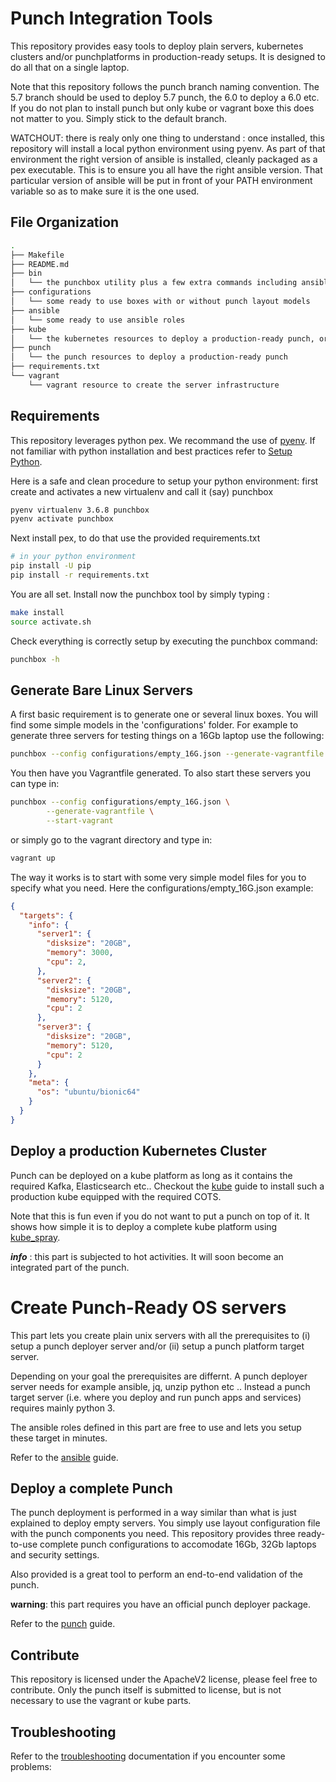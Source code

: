# Punch Integration Tools

This repository provides easy tools to deploy plain servers, kubernetes clusters and/or
punchplatforms in production-ready setups. It is designed to do all that on a single laptop.

Note that this repository follows the punch branch naming convention. The 5.7 branch should be used to deploy 5.7 punch, the 6.0 to deploy a 6.0 etc. If you do not plan to install punch but only kube or vagrant boxe this does not matter to you. Simply stick to the
default branch. 

WATCHOUT: there is realy only one thing to understand : once installed, this repository will install a local python environment
using pyenv. As part of that environment the right version of ansible is installed, cleanly packaged as a pex executable.
This is to ensure you all have the right ansible version. That particular version of ansible will be put in front of your 
PATH environment variable so as to make sure it is the one used. 

## File Organization

```sh
.
├── Makefile
├── README.md
├── bin
│   └── the punchbox utility plus a few extra commands including ansible
├── configurations
│   └── some ready to use boxes with or without punch layout models
├── ansible
│   └── some ready to use ansible roles
├── kube
│   └── the kubernetes resources to deploy a production-ready punch, or simply play with kube.
├── punch
│   └── the punch resources to deploy a production-ready punch
├── requirements.txt
└── vagrant
    └── vagrant resource to create the server infrastructure
```

## Requirements 

This repository leverages python pex. We recommand the use of [pyenv](https://github.com/pyenv/pyenv). 
If not familiar with python installation and best practices refer to 
[Setup Python](https://doc.punchplatform.com/Contribution_Guide/Setup_Python.html). 

Here is a safe and clean procedure to setup your python environment: first 
create and activates a new virtualenv and call it (say) punchbox
```sh
pyenv virtualenv 3.6.8 punchbox
pyenv activate punchbox
```

Next install pex, to do that use the provided requirements.txt

```sh
# in your python environment
pip install -U pip
pip install -r requirements.txt
```

You are all set. Install now the punchbox tool by simply typing :

```sh
make install
source activate.sh
```

Check everything is correctly setup by executing the punchbox command:
```sh
punchbox -h
```

## Generate Bare Linux Servers

A first basic requirement is to generate one or several linux boxes. You will find some
simple models in the 'configurations' folder. For example to generate 
three servers for testing things on a 16Gb laptop use the following:

```sh
punchbox --config configurations/empty_16G.json --generate-vagrantfile
```

You then have you Vagrantfile generated. To also start these servers you can type in:

```sh
punchbox --config configurations/empty_16G.json \
        --generate-vagrantfile \
        --start-vagrant
```

or simply go to the vagrant directory and type in:

```sh
vagrant up
```

The way it works is to start with some very simple model files for you to specify what you need. 
Here the configurations/empty_16G.json example:

```json
{
  "targets": {
    "info": {
      "server1": {
        "disksize": "20GB",
        "memory": 3000,
        "cpu": 2,
      },
      "server2": {
        "disksize": "20GB",
        "memory": 5120,
        "cpu": 2
      },
      "server3": {
        "disksize": "20GB",
        "memory": 5120,
        "cpu": 2
      }
    },
    "meta": {
      "os": "ubuntu/bionic64"
    }
  }
}
```

## Deploy a production Kubernetes Cluster

Punch can be deployed on a kube platform as long as it contains the required Kafka, Elasticsearch etc.. 
Checkout the [kube](./kube/README.md) guide to install such a production kube equipped with the required COTS.

Note that this is fun even if you do not want to put a punch on top of it. It shows how simple it is to
deploy a complete kube platform using [kube_spray](https://github.com/kubernetes-sigs/kubespray).

***info*** : this part is subjected to hot activities. It will soon become an integrated part of the punch. 

# Create Punch-Ready OS servers

This part lets you create plain unix servers with all the prerequisites to (i) setup a punch deployer server and/or (ii) setup a punch platform target server.

Depending on your goal the prerequisites are differnt. A punch deployer server needs for example ansible, jq, unzip python etc .. Instead a punch target server (i.e. where you deploy and run punch apps and services) requires  mainly python 3. 

The ansible roles defined in this part are free to use and lets you setup these target in minutes. 

Refer to the [ansible](./ansible/README.md) guide.  

## Deploy a complete Punch

The punch deployment is performed in a way similar than what is just explained to deploy empty servers.
You simply use layout configuration file with the punch components you need. This repository provides
three ready-to-use complete punch configurations to accomodate 16Gb, 32Gb laptops and security settings. 

Also provided is a great tool to perform an end-to-end validation of the punch. 

**warning**: this part requires you have an official punch deployer package. 

Refer to the [punch](./punch/README.md) guide.  

## Contribute

This repository is licensed under the ApacheV2 license, please feel free to contribute. 
Only the punch itself is submitted to license, but is not necessary to use the vagrant or kube 
parts.

## Troubleshooting

Refer to the [troubleshooting](./Troubleshooting.md) documentation if you encounter some problems:
